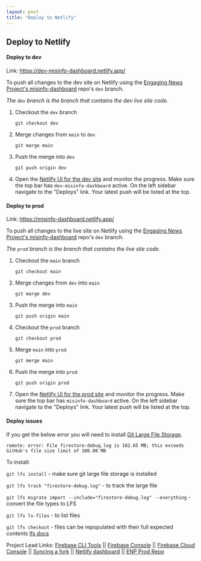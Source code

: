 ```yaml
---
layout: post
title: "Deploy to Netlify"
---
```


## Deploy to Netlify

#### Deploy to dev
Link: https://dev-misinfo-dashboard.netlify.app/

To push all changes to the dev site on Netlify using the [Engaging News Project's misinfo-dashboard](https://github.com/engagingnewsproject/misinfo-dashboard) repo's `dev` branch.

_The `dev` branch is the branch that contains the dev live site code._

1.  Checkout the `dev` branch

    `git checkout dev`
    
2.  Merge changes from `main` to `dev`

    `git marge main`
    
3. Push the merge into `dev`

    `git push origin dev`
    
4.  Open the [Netlify UI for the dev site](https://app.netlify.com/sites/dev-misinfo-dashboard/deploys) and monitor the progress. Make sure the top bar has `dev-misinfo-dashboard` active. On the left sidebar navigate to the "Deploys" link. Your latest push will be listed at the top.
    
#### Deploy to prod
Link: https://misinfo-dashboard.netlify.app/

To push all changes to the live site on Netlify using the [Engaging News Project's misinfo-dashboard](https://github.com/engagingnewsproject/misinfo-dashboard) repo's `dev` branch.

_The `prod` branch is the branch that contains the live site code._

1.  Checkout the `main` branch

    `git checkout main`
    
2.  Merge changes from `dev` into `main`

    `git marge dev`
    
3. Push the merge into `main`

    `git push origin main`
    
4.  Checkout the `prod` branch

    `git checkout prod`

5. Merge `main` into `prod`

    `git merge main`
    
6. Push the merge into `prod`

    `git push origin prod`
    
7.  Open the [Netlify UI for the prod site](https://app.netlify.com/sites/misinfo-dashboard/deploys) and monitor the progress. Make sure the top bar has `misinfo-dashboard` active. On the left sidebar navigate to the "Deploys" link. Your latest push will be listed at the top.
    
#### Deploy issues

If you get the below error you will need to install [Git Large File Storage](https://git-lfs.com/).

```
remote: error: File firestore-debug.log is 102.65 MB; this exceeds GitHub's file size limit of 100.00 MB
``` 

To install:

`git lfs install` - make sure git large file storage is installed

`git lfs track "firestore-debug.log"` - to track the large file

`git lfs migrate import --include="firestore-debug.log" --everything` - convert the file types to LFS

`git lfs ls-files` - to list files

`git lfs checkout` -  files can be repopulated with their full expected contents [lfs docs](https://github.com/git-lfs/git-lfs/blob/main/docs/man/git-lfs-migrate.adoc?utm_source=gitlfs_site&utm_medium=doc_man_migrate_link&utm_campaign=gitlfs#examples)

Project Lead Links: [Firebase CLI Tools](https://firebase.google.com/docs/firestore/security/get-started#use_the_firebase_cli) || [Firebase Console](https://console.firebase.google.com/) || [Firebase Cloud Console](https://console.cloud.google.com/welcome?project=misinfo-5d004) || [Syncing a fork](https://docs.github.com/en/pull-requests/collaborating-with-pull-requests/working-with-forks/syncing-a-fork#syncing-a-fork-branch-from-the-command-line) || [Netlify dashboard](https://app.netlify.com/sites/misinfo-dashboard/overview) || [ENP Prod Repo](https://github.com/engagingnewsproject/misinfo-dashboard-prod)